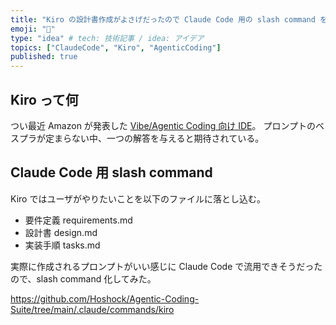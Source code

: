 ```yaml
---
title: "Kiro の設計書作成がよさげだったので Claude Code 用の slash command を作った"
emoji: "👻"
type: "idea" # tech: 技術記事 / idea: アイデア
topics: ["ClaudeCode", "Kiro", "AgenticCoding"]
published: true
---
```


## Kiro って何

つい最近 Amazon が発表した [Vibe/Agentic Coding 向け IDE](https://kiro.dev/)。
プロンプトのベスプラが定まらない中、一つの解答を与えると期待されている。

## Claude Code 用 slash command

Kiro ではユーザがやりたいことを以下のファイルに落とし込む。

- 要件定義 requirements.md
- 設計書 design.md
- 実装手順 tasks.md

実際に作成されるプロンプトがいい感じに Claude Code で流用できそうだったので、slash command 化してみた。

https://github.com/Hoshock/Agentic-Coding-Suite/tree/main/.claude/commands/kiro
